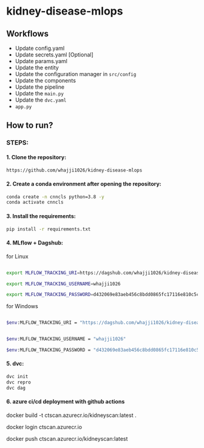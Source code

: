 # kidney-disease-mlops

## Workflows

- Update config.yaml
- Update secrets.yaml [Optional]
- Update params.yaml
- Update the entity
- Update the configuration manager in `src/config`
- Update the components
- Update the pipeline
- Update the `main.py`
- Update the `dvc.yaml`
- `app.py`

## How to run?

### STEPS:

#### 1. Clone the repository:
```bash
https://github.com/whajji1026/kidney-disease-mlops
```

#### 2. Create a conda environment after opening the repository:
```bash
conda create -n cnncls python=3.8 -y 
conda activate cnncls 
```


#### 3. Install the requirements:
```bash
pip install -r requirements.txt
```
#### 4. MLflow + Dagshub:
for Linux
```bash

export MLFLOW_TRACKING_URI=https://dagshub.com/whajji1026/kidney-disease-mlops.mlflow

export MLFLOW_TRACKING_USERNAME=whajji1026 

export MLFLOW_TRACKING_PASSWORD=d432069e83aeb456c8bdd0865fc17116e810c5c2

```
for Windows

```bash

$env:MLFLOW_TRACKING_URI = "https://dagshub.com/whajji1026/kidney-disease-mlops.mlflow"


$env:MLFLOW_TRACKING_USERNAME = "whajji1026"

$env:MLFLOW_TRACKING_PASSWORD = "d432069e83aeb456c8bdd0865fc17116e810c5c2"

```

#### 5. dvc:
```bash
dvc init
dvc repro
dvc dag
```


#### 6. azure ci/cd deployment with github actions

docker build -t ctscan.azurecr.io/kidneyscan:latest .

docker login ctscan.azurecr.io

docker push ctscan.azurecr.io/kidneyscan:latest 